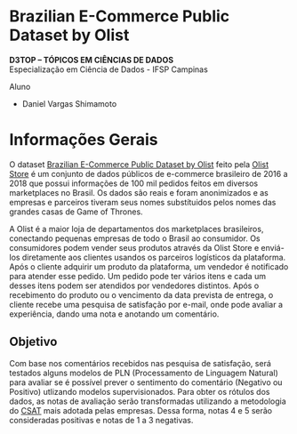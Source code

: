 # Brazilian E-Commerce Public Dataset by Olist

**D3TOP – TÓPICOS EM CIÊNCIAS DE DADOS**<br />
Especialização em Ciência de Dados - IFSP Campinas

Aluno
- Daniel Vargas Shimamoto

# Informações Gerais

O dataset [Brazilian E-Commerce Public Dataset by Olist](https://www.kaggle.com/datasets/olistbr/brazilian-ecommerce) feito pela [Olist Store](https://olist.com/pt-br/) é um conjunto de dados públicos de e-commerce brasileiro de 2016 a 2018 que possui informações de 100 mil pedidos feitos em diversos marketplaces no Brasil. Os dados são reais e foram anonimizados e as empresas e parceiros tiveram seus nomes substítuidos pelos nomes das grandes casas de Game of Thrones.

A Olist é a maior loja de departamentos dos marketplaces brasileiros, conectando pequenas empresas de todo o Brasil ao consumidor. Os consumidores podem vender seus produtos através da Olist Store e enviá-los diretamente aos clientes usandos os parceiros logísticos da plataforma. Após o cliente adquirir um produto da plataforma, um vendedor é notificado para atender esse pedido. Um pedido pode ter vários itens e cada um desses itens podem ser atendidos por vendedores distintos. Após o recebimento do produto ou o vencimento da data prevista de entrega, o cliente recebe uma pesquisa de satisfação por e-mail, onde pode avaliar a experiência, dando uma nota e anotando um comentário. 


## Objetivo

Com base nos comentários recebidos nas pesquisa de satisfação, será testados alguns modelos de PLN (Processamento de Linguagem Natural) para avaliar se é possível prever o sentimento do comentário (Negativo ou Positivo) utlizando modelos supervisionados. Para obter os rótulos dos dados, as notas de avaliação serão transformadas utilizando a metodologia do [CSAT](https://track.co/blog/csat/) mais adotada pelas empresas. Dessa forma, notas 4 e 5 serão consideradas positivas e notas de 1 a 3 negativas.
